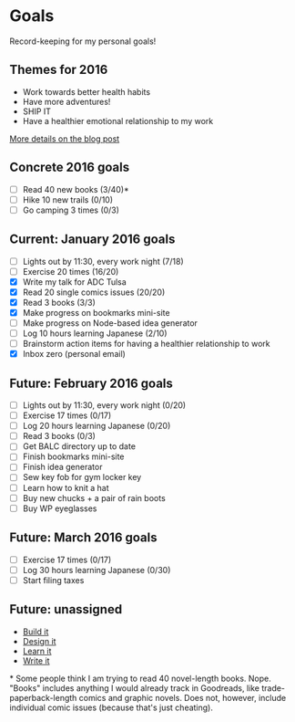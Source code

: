 # Goals
Record-keeping for my personal goals!

## Themes for 2016

* Work towards better health habits
* Have more adventures!
* SHIP IT
* Have a healthier emotional relationship to my work

[More details on the blog post](http://melanie-richards.com/blog/my-2015-in-review)

## Concrete 2016 goals

* [ ] Read 40 new books (3/40)*
* [ ] Hike 10 new trails (0/10)
* [ ] Go camping 3 times (0/3)

## Current: January 2016 goals

* [ ] Lights out by 11:30, every work night (7/18)
* [ ] Exercise 20 times (16/20)
* [x] Write my talk for ADC Tulsa
* [x] Read 20 single comics issues (20/20)
* [x] Read 3 books (3/3)
* [x] Make progress on bookmarks mini-site
* [ ] Make progress on Node-based idea generator
* [ ] Log 10 hours learning Japanese (2/10)
* [ ] Brainstorm action items for having a healthier relationship to work
* [x] Inbox zero (personal email)

## Future: February 2016 goals

* [ ] Lights out by 11:30, every work night (0/20)
* [ ] Exercise 17 times (0/17)
* [ ] Log 20 hours learning Japanese (0/20)
* [ ] Read 3 books (0/3)
* [ ] Get BALC directory up to date
* [ ] Finish bookmarks mini-site
* [ ] Finish idea generator
* [ ] Sew key fob for gym locker key
* [ ] Learn how to knit a hat
* [ ] Buy new chucks + a pair of rain boots
* [ ] Buy WP eyeglasses

## Future: March 2016 goals

* [ ] Exercise 17 times (0/17)
* [ ] Log 30 hours learning Japanese (0/30)
* [ ] Start filing taxes

## Future: unassigned

* [Build it](future/build-it.md)
* [Design it](future/design-it.md)
* [Learn it](future/learn-it.md)
* [Write it](future/write-it.md)

\* Some people think I am trying to read 40 novel-length books. Nope. "Books" includes anything I would already track in Goodreads, like trade-paperback-length comics and graphic novels. Does not, however, include individual comic issues (because that's just cheating).
